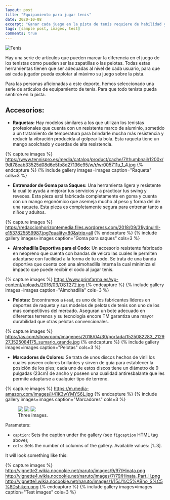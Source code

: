 ```yaml
---
layout: post
title: "Equipamiento para jugar tenis"
date: 2020-10-08
excerpt: "Ganar cada juego en la pista de tenis requiere de habilidad y del equipamiento adecuado."
tags: [sample post, images, test]
comments: true
---
```


![Tenis](https://www.mallorcadiario.com/fotos/1/418525_tenis.jpg)

Hay una serie de artículos que pueden marcar la diferencia en el juego de los tenistas como pueden ser las zapatillas o las pelotas. Todas estas herramientas tienen que ser adecuadas al nivel de cada usuario, para que así cada jugador pueda explotar al máximo su juego sobre la pista. 

Para las personas aficionadas a este deporte, hemos seleccionado una serie de artículos de equipamiento de tenis. Para que todo tenista pueda sentirse en la pista.

## Accesorios:

* **Raquetas:** Hay modelos similares a los que utilizan los tenistas profesionales que cuenta con un resistente marco de aluminio, sometido a un tratamiento de temperatura para brindarle mucha más resistencia y reducir la vibración producida al golpear la bola. Esta raqueta tiene un mango acolchado y cuerdas de alta resistencia.

{% capture images %}
	https://www.tennispro.es/media/catalog/product/cache/7/thumbnail/1200x/9df78eab33525d08d6e5fb8d27136e95/w/r/wr005711u_1_4.jpg
{% endcapture %}
{% include gallery images=images caption="Raqueta" cols=3 %}

* **Entrenador de Goma para Saques:** Una herramienta ligera y resistente la cual te ayuda a mejorar tus servicios y a practicar tus swing y reveces. Esta pieza está fabricada completamente en goma y cuenta con un mango ergonómico que asemeja mucho al peso y forma del de una raqueta. Esta pieza es completamente segura para entrenar tanto a niños y adultos.

{% capture images %}
	https://redaccionhorizontemedia.files.wordpress.com/2018/09/31iydnulrll-e1537825559987.jpg?quality=80&strip=all
{% endcapture %}
{% include gallery images=images caption="Goma para saques" cols=3 %}

* **Almohadilla Deportiva para el Codo:** Un accesorio resistente fabricado en neopreno que cuenta con bandas de velcro las cuales le permiten adaptarse con facilidad a la forma de tu codo. Se trata de una banda deportiva que cuenta con una almohadilla interna la cual minimiza el impacto que puede recibir el codo al jugar tenis.

{% capture images %}
	https://www.primfarma.es/wp-content/uploads/2016/03/OST272.jpg
{% endcapture %}
{% include gallery images=images caption="Almohadilla" cols=3 %}

* **Pelotas:** Encontramos a `Head`, es uno de los fabricantes líderes en deportes de raqueta y sus modelos de pelotas de tenis son uno de los más competitivos del mercado. Aseguran un bote adecuado en diferentes terrenos y su tecnología encore TM garantiza una mayor durabilidad que otras pelotas convencionales.

{% capture images %}
	https://as.com/showroom/imagenes/2018/04/30/portada/1525082283_212927_1525084175_sumario_grande.jpg
{% endcapture %}
{% include gallery images=images caption="Pelotas" cols=3 %}

* **Marcadores de Colores:** Se trata de unos discos hechos de vinil los cuales poseen colores brillantes y sirven de guía para establecer la posición de los pies; cada uno de estos discos tiene un diámetro de 9 pulgadas (23cm) de ancho y poseen una cualidad antiresbalante que les permite adaptarse a cualquier tipo de terreno.

{% capture images %}
	https://m.media-amazon.com/images/I/41K3wYMYS6L.jpg
{% endcapture %}
{% include gallery images=images caption="Marcadores" cols=3 %}

<figure class="third">
	<img src="http://placehold.it/600x300.jpg">
	<img src="http://placehold.it/600x300.jpg">
	<img src="http://placehold.it/600x300.jpg">
	<figcaption>Three images.</figcaption>
</figure>

Parameters:

- `caption`: Sets the caption under the gallery (see `figcaption` HTML tag above);
- `cols`: Sets the number of columns of the gallery.
Available values: [1..3].

It will look something like this:

{% capture images %}
	http://vignette2.wikia.nocookie.net/naruto/images/9/97/Hinata.png
	http://vignette4.wikia.nocookie.net/naruto/images/7/79/Hinata_Part_II.png
	http://vignette1.wikia.nocookie.net/naruto/images/1/15/J%C5%ABho_S%C5%8Dshiken.png
{% endcapture %}
{% include gallery images=images caption="Test images" cols=3 %}
